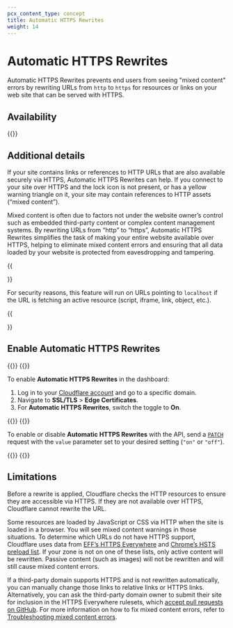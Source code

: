 ```yaml
---
pcx_content_type: concept
title: Automatic HTTPS Rewrites
weight: 14
---
```


# Automatic HTTPS Rewrites

Automatic HTTPS Rewrites prevents end users from seeing "mixed content" errors by rewriting URLs from `http` to `https` for resources or links on your web site that can be served with HTTPS.

## Availability

{{<feature-table id="ssl.automatic_https_rewrites">}}

## Additional details

If your site contains links or references to HTTP URLs that are also available securely via HTTPS, Automatic HTTPS Rewrites can help. If you connect to your site over HTTPS and the lock icon is not present, or has a yellow warning triangle on it, your site may contain references to HTTP assets (“mixed content”).

Mixed content is often due to factors not under the website owner’s control such as embedded third-party content or complex content management systems. By rewriting URLs from “http” to “https”, Automatic HTTPS Rewrites simplifies the task of making your entire website available over HTTPS, helping to eliminate mixed content errors and ensuring that all data loaded by your website is protected from eavesdropping and tampering.

{{<Aside type="note">}}

For security reasons, this feature will run on URLs pointing to `localhost` if the URL is fetching an active resource (script, iframe, link, object, etc.).

{{</Aside>}}

## Enable Automatic HTTPS Rewrites

{{<tabs labels="Dashboard | API">}}
{{<tab label="dashboard" no-code="true">}}
 
To enable **Automatic HTTPS Rewrites** in the dashboard:

1.  Log in to your [Cloudflare account](https://dash.cloudflare.com) and go to a specific domain.
2.  Navigate to **SSL/TLS** > **Edge Certificates**.
3.  For **Automatic HTTPS Rewrites**, switch the toggle to **On**.
 
{{</tab>}}
{{<tab label="api" no-code="true">}}

To enable or disable **Automatic HTTPS Rewrites** with the API, send a [`PATCH`](/api/operations/zone-settings-change-automatic-https-rewrites-setting) request with the `value` parameter set to your desired setting (`"on"` or `"off"`).
 
{{</tab>}}
{{</tabs>}}

## Limitations

Before a rewrite is applied, Cloudflare checks the HTTP resources to ensure they are accessible via HTTPS. If they are not available over HTTPS, Cloudflare cannot rewrite the URL.

Some resources are loaded by JavaScript or CSS via HTTP when the site is loaded in a browser. You will see mixed content warnings in those situations. To determine which URLs do not have HTTPS support, Cloudflare uses data from [EFF’s HTTPS Everywhere](https://www.eff.org/https-everywhere/faq#how-do-i-add-my-own-site-to-https-everywhere) and [Chrome’s HSTS preload list](https://hstspreload.org). If your zone is not on one of these lists, only active content will be rewritten. Passive content (such as images) will not be rewritten and will still cause mixed content errors.

If a third-party domain supports HTTPS and is not rewritten automatically, you can manually change those links to relative links or HTTPS links. Alternatively, you can ask the third-party domain owner to submit their site for inclusion in the HTTPS Everywhere rulesets, which [accept pull requests on GitHub](https://github.com/EFForg/https-everywhere/). For more information on how to fix mixed content errors, refer to [Troubleshooting mixed content errors](https://support.cloudflare.com/hc/articles/200170476).